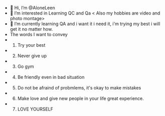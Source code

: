 - 👋 Hi, I’m @AloneLeen
- 👀 I’m interested in Learning QC and Qa < Also my hobbies are video and photo montage>
- 🌱 I’m currently learning QA and i want it i need it, i'm trying my best i will get it no matter how.
- The words I want to convey 
- 1. Try your best
- 2. Never give up 
- 3. Go gym 
- 4. Be friendly even in bad situation
- 5. Do not be afraind of probmlems, it's okay to make mistakes
- 6. Make love and give new people in your life great experience.
- 7. LOVE YOURSELF
